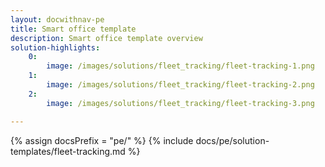 ```yaml
---
layout: docwithnav-pe
title: Smart office template
description: Smart office template overview
solution-highlights:
    0:
        image: /images/solutions/fleet_tracking/fleet-tracking-1.png
    1:
        image: /images/solutions/fleet_tracking/fleet-tracking-2.png
    2:
        image: /images/solutions/fleet_tracking/fleet-tracking-3.png

---
```


{% assign docsPrefix = "pe/" %}
{% include docs/pe/solution-templates/fleet-tracking.md %}
